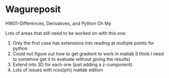# Wagureposit
HW01-Differences, Derivatives, and Python Oh My

Lots of areas that still need to be worked on with this one:

1. Only the first case has extensions into reading at multiple points for python
2. Could not figure out how to get gradient to work in matlab (I think I need to somehow get it to evaluate without giving the results)
3. Extend into 3D for each one (just adding a z-component)
4. Lots of issues with rcos(phi) matlab edition

